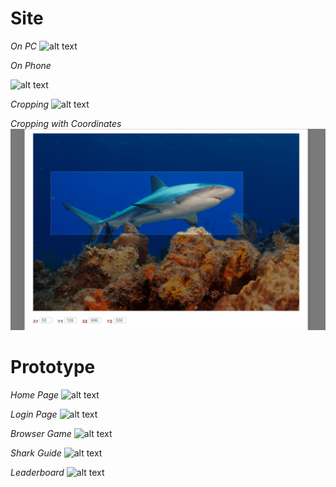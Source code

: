 # Site

*On PC*
![alt text](http://blogs.computing.dcu.ie/wordpress/ifad/wp-content/uploads/sites/266/2015/07/formLoginImage.gif "site")

*On Phone*

![alt text](http://blogs.computing.dcu.ie/wordpress/ifad/wp-content/uploads/sites/266/2015/07/displayOnPhone.gif "phone")

*Cropping*
![alt text](http://i.imgur.com/y9OUVnS.gif "crop")

*Cropping with Coordinates*
![alt text](https://raw.githubusercontent.com/sjbarlas/SharkGame/master/PagGifs/coords.gif "coordinates")

# Prototype

*Home Page*
![alt text](http://i.imgur.com/b2D77TR.png "Home Page")

*Login Page*
![alt text](http://i.imgur.com/FLEimbb.png "Login Page")

*Browser Game*
![alt text](http://i.imgur.com/tmcWFRz.png "Browser Game")

*Shark Guide*
![alt text](http://i.imgur.com/dkjVynL.png "Shark Guide")

*Leaderboard*
![alt text](http://i.imgur.com/6CCD3MW.png "Leaderboard")
